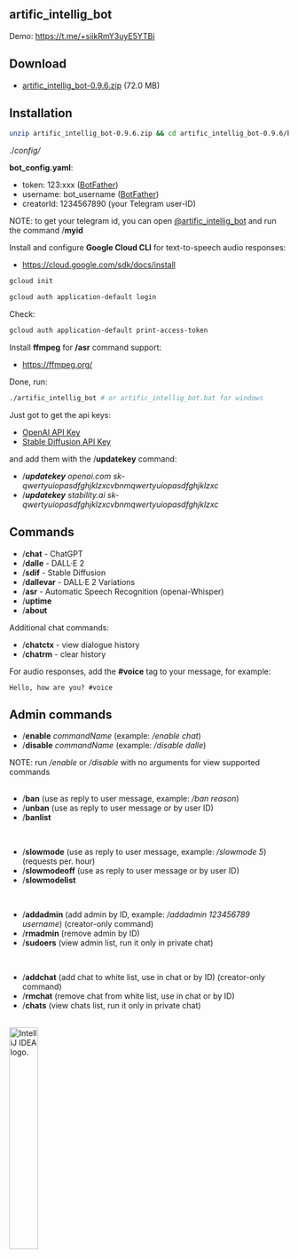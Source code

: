 artific_intellig_bot
--------------------

Demo: https://t.me/+siikRmY3uyE5YTBi


Download
--------

- [artific_intellig_bot-0.9.6.zip](https://github.com/Helltar/artific_intellig_bot/releases/download/0.9.6/artific_intellig_bot-0.9.6.zip) (72.0 MB)

Installation
------------

```bash
unzip artific_intellig_bot-0.9.6.zip && cd artific_intellig_bot-0.9.6/bin
```

./_config/_

**bot_config.yaml**:

- token: 123:xxx ([BotFather](https://t.me/BotFather))
- username: bot_username ([BotFather](https://t.me/BotFather))
- creatorId: 1234567890 (your Telegram user-ID)

NOTE: to get your telegram id, you can open [@artific_intellig_bot](https://t.me/artific_intellig_bot) and run the command /**myid**

Install and configure **Google Cloud CLI** for text-to-speech audio responses:

- https://cloud.google.com/sdk/docs/install

```bash
gcloud init
```
```bash
gcloud auth application-default login
```

Check:

```bash
gcloud auth application-default print-access-token
```

Install **ffmpeg** for **/asr** command support:

- https://ffmpeg.org/

Done, run:

```bash
./artific_intellig_bot # or artific_intellig_bot.bat for windows
```

Just got to get the api keys:

- [OpenAI API Key](https://platform.openai.com/account/api-keys)
- [Stable Diffusion API Key](https://platform.stability.ai/account/keys)

and add them with the /**updatekey** command:

- /**_updatekey_** _openai.com sk-qwertyuiopasdfghjklzxcvbnmqwertyuiopasdfghjklzxc_
- /**_updatekey_** _stability.ai sk-qwertyuiopasdfghjklzxcvbnmqwertyuiopasdfghjklzxc_

Commands
--------

- /**chat** - ChatGPT
- /**dalle** - DALL·E 2
- /**sdif** - Stable Diffusion
- /**dallevar** - DALL·E 2 Variations
- /**asr** - Automatic Speech Recognition (openai-Whisper)
- /**uptime**
- /**about**

Additional chat commands:

- /**chatctx** - view dialogue history
- /**chatrm** - clear history

For audio responses, add the **#voice** tag to your message, for example:

`Hello, how are you? #voice`

Admin commands
--------------

- /**enable** _commandName_ (example: _/enable chat_)
- /**disable** _commandName_ (example: _/disable dalle_)

NOTE: run _/enable_ or _/disable_ with no arguments for view supported commands
<br>
<br>

- /**ban** (use as reply to user message, example: _/ban reason_)
- /**unban** (use as reply to user message or by user ID)
- /**banlist**
<br>

- /**slowmode** (use as reply to user message, example: _/slowmode 5_) (requests per. hour)
- /**slowmodeoff** (use as reply to user message or by user ID)
- /**slowmodelist**
<br>

- /**addadmin** (add admin by ID, example: _/addadmin 123456789 username_) (creator-only command)
- /**rmadmin** (remove admin by ID)
- /**sudoers** (view admin list, run it only in private chat)
<br>

- /**addchat** (add chat to white list, use in chat or by ID) (creator-only command)
- /**rmchat** (remove chat from white list, use in chat or by ID)
- /**chats** (view chats list, run it only in private chat)

<br>
<a href="https://jb.gg/OpenSourceSupport"><img src="https://resources.jetbrains.com/storage/products/company/brand/logos/IntelliJ_IDEA.png" alt="IntelliJ IDEA logo." width="32%"></a>
